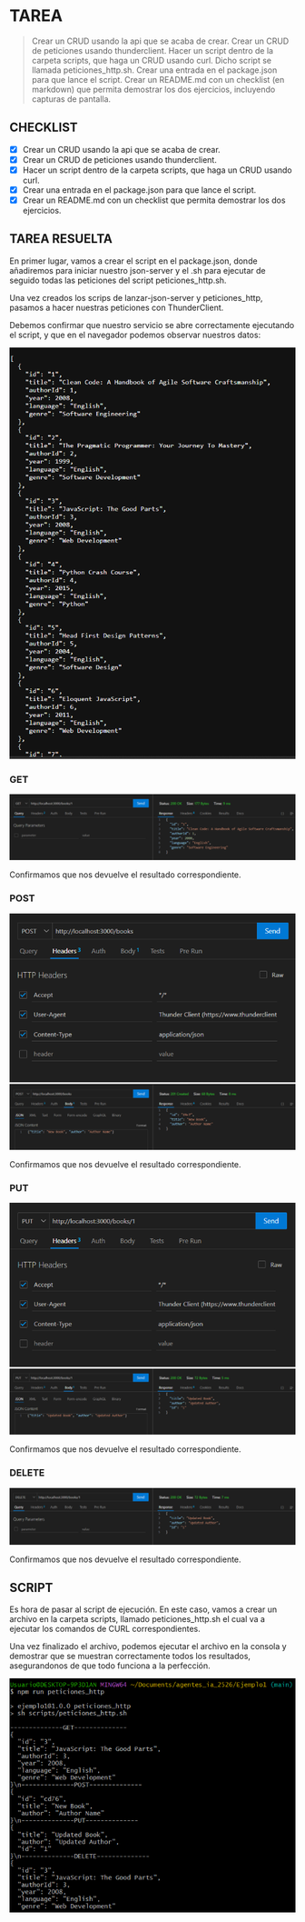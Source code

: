 # TAREA

> Crear un CRUD usando la api que se acaba de crear.
> Crear un CRUD de peticiones usando thunderclient.
> Hacer un script dentro de la carpeta scripts, que haga un CRUD usando curl. Dicho script se llamada peticiones_http.sh.
> Crear una entrada en el package.json para que lance el script.
> Crear un README.md con un checklist (en markdown) que permita demostrar los dos ejercicios, incluyendo capturas de pantalla.

## **CHECKLIST**

- [x] Crear un CRUD usando la api que se acaba de crear.
- [x] Crear un CRUD de peticiones usando thunderclient.
- [x] Hacer un script dentro de la carpeta scripts, que haga un CRUD usando curl.
- [x] Crear una entrada en el package.json para que lance el script.
- [x] Crear un README.md con un checklist que permita demostrar los dos ejercicios.

## **TAREA RESUELTA**

En primer lugar, vamos a crear el script en el package.json, donde añadiremos para iniciar nuestro json-server y el .sh para ejecutar de seguido todas las peticiones del script peticiones_http.sh.

Una vez creados los scrips de lanzar-json-server y peticiones_http, pasamos a hacer nuestras peticiones con ThunderClient.

Debemos confirmar que nuestro servicio se abre correctamente ejecutando el script, y que en el navegador podemos observar nuestros datos:

![imagen](img/json.png)

### GET

![imagen](img/getThunder.png)

Confirmamos que nos devuelve el resultado correspondiente.

### POST

![imagen](img/postThunder1.png)
![imagen](img/postThunder2.png)

Confirmamos que nos devuelve el resultado correspondiente.

### PUT

![imagen](img/putThunder1.png)
![imagen](img/putThunder2.png)

Confirmamos que nos devuelve el resultado correspondiente.

### DELETE

![imagen](img/deleteThunder.png)

Confirmamos que nos devuelve el resultado correspondiente.

## **SCRIPT**

Es hora de pasar al script de ejecución. En este caso, vamos a crear un archivo en la carpeta scripts, llamado peticiones_http.sh
el cual va a ejecutar los comandos de CURL correspondientes.

Una vez finalizado el archivo, podemos ejecutar el archivo en la consola y demostrar que se muestran correctamente todos los resultados, asegurandonos de que todo funciona a la perfección.

![imagen](img/scriptImage.png)

